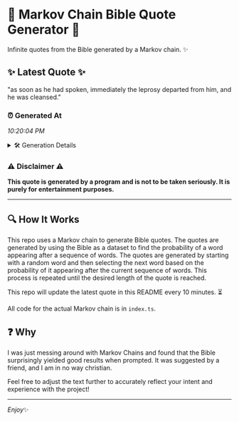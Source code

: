 # 📖 Markov Chain Bible Quote Generator 📖

Infinite quotes from the Bible generated by a Markov chain. ✨

## ✨ Latest Quote ✨
"as soon as he had spoken, immediately the leprosy departed from him, and he was cleansed."

### ⏰ Generated At
*10:20:04 PM*

<details>
    <summary>🛠️ Generation Details</summary>
    <p>
        <strong>🌱 Seed:</strong> as<br>
        <strong>🔄 Iterations:</strong> 15<br>
        <strong>📜 Context History:</strong><br>[ as ]: soon<br>[ as, soon ]: as<br>[ as, soon, as ]: he<br>[ as, soon, as, he ]: had<br>[ as, soon, as, he, had ]: spoken,<br>[ as, soon, as, he, had, spoken, ]: immediately<br>[ soon, as, he, had, spoken,, immediately ]: the<br>[ as, he, had, spoken,, immediately, the ]: leprosy<br>[ he, had, spoken,, immediately, the, leprosy ]: departed<br>[ had, spoken,, immediately, the, leprosy, departed ]: from<br>[ spoken,, immediately, the, leprosy, departed, from ]: him,<br>[ immediately, the, leprosy, departed, from, him, ]: and<br>[ the, leprosy, departed, from, him,, and ]: he<br>[ leprosy, departed, from, him,, and, he ]: was<br>[ departed, from, him,, and, he, was ]: cleansed.<br>
    </p>
</details>

### ⚠️ Disclaimer ⚠️
**This quote is generated by a program and is not to be taken seriously. It is purely for entertainment purposes.**

---

## 🔍 How It Works

This repo uses a Markov chain to generate Bible quotes. The quotes are generated by using the Bible as a dataset to find the probability of a word appearing after a sequence of words. The quotes are generated by starting with a random word and then selecting the next word based on the probability of it appearing after the current sequence of words. This process is repeated until the desired length of the quote is reached.

This repo will update the latest quote in this README every 10 minutes. ⏳

All code for the actual Markov chain is in `index.ts`.

## ❓ Why

I was just messing around with Markov Chains and found that the Bible surprisingly yielded good results when prompted. 
It was suggested by a friend, and I am in no way christian.

Feel free to adjust the text further to accurately reflect your intent and experience with the project!

---

*Enjoy*✨
